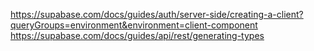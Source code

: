 https://supabase.com/docs/guides/auth/server-side/creating-a-client?queryGroups=environment&environment=client-component
https://supabase.com/docs/guides/api/rest/generating-types